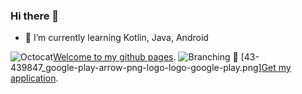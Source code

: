 ### Hi there 👋

- 🌱 I’m currently learning Kotlin, Java, Android 

![Octocat](https://github.githubassets.com/images/icons/emoji/octocat.png)[Welcome to my github pages](https://mzfkr97.github.io).
![Branching](https://github.com/mzfkr97/mzfkr97/43-439847_google-play-arrow-png-logo-logo-google-play.png)
 🔭 [43-439847_google-play-arrow-png-logo-logo-google-play.png][Get my application](https://play.google.com/store/apps/details?id=com.slutsk.roman.slutsktransp).
<!--
**mzfkr97/mzfkr97** is a ✨ _special_ ✨ repository because its `README.md` (this file) appears on your GitHub profile.

Here are some ideas to get you started:

- 🔭 I’m currently working on ...
- 🌱 I’m currently learning ...
- 👯 I’m looking to collaborate on ...
- 🤔 I’m looking for help with ...
- 💬 Ask me about ...
- 📫 How to reach me: ...
- 😄 Pronouns: ...
- ⚡ Fun fact: ...
-->
